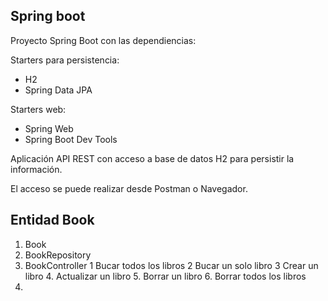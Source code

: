 ## Spring boot

Proyecto Spring Boot con las dependiencias:

Starters para persistencia:
* H2
* Spring Data JPA

Starters web:
* Spring Web
* Spring Boot Dev Tools

Aplicación API REST  con acceso a base de datos H2 para persistir la información.

El acceso se puede realizar desde Postman o Navegador.

## Entidad Book
1. Book
2. BookRepository
3. BookController
   1 Bucar todos los libros
   2 Bucar un solo libro 
   3 Crear un libro
   4. Actualizar un libro
   5. Borrar un libro
   6. Borrar todos los libros
7. 
